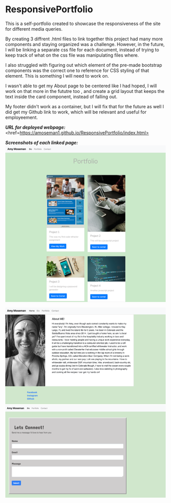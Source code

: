 # ResponsivePortfolio

This is a self-portfolio created to showcase the responsiveness of the site for different media queries.

By creating 3 diffrent .html files to link together this project had many more components and staying organized was a challenge. However, in the future, I will be linking a separate css file for each document, instead of trying to keep track of what on the css file was manipulating files where.

I also struggled with figuring out which element of the pre-made bootstrap components was the correct one to reference for CSS styling of that element. This is something I will need to work on.

I wasn't able to get my About page to be centered like I had hoped, I will work on that more in the fututre too , and create a grid layout that keeps the text inside the card component, instead of falling out.

My footer didn't work as a container, but I will fix that for the future as well I did get my Github link to work, which will be relevant and useful for employeement.

**_URL for deployed webpage:_**
<href=https://amoseman1.github.io/ResponsivePortfolio/index.html>

**_Screenshots of each linked page:_**
<img src="assets/_Users_amymoseman_Desktop_Class_Homework_ResponsivePortfolio_portfolio.html.png"/>

<img src="assets/Screen Shot 2020-10-04 at 8.26.28 PM.png"/>

<img src="assets/Screen Shot 2020-10-04 at 8.26.52 PM.png"/>
